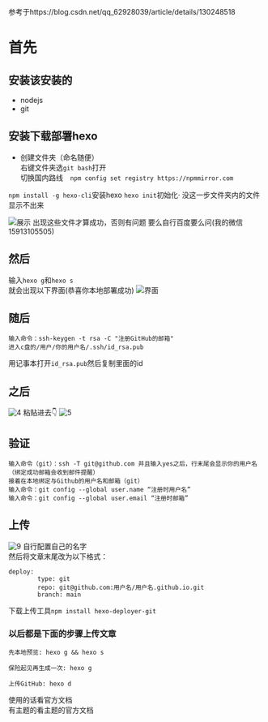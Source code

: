 

参考于https://blog.csdn.net/qq_62928039/article/details/130248518

# 首先

安装该安装的 
-

+ nodejs  
+ git

## 安装下载部署hexo  

- 创建文件夹（命名随便）  
  右键文件夹选`git bash`打开    
  切换国内路线`  npm config set registry https://npmmirror.com`  

`npm install -g hexo-cli`安装hexo
`hexo init`初始化· 没这一步文件夹内的文件显示不出来  

![展示](https://img.picui.cn/free/2024/06/21/667560465c8ce.bmp)
出现这些文件才算成功，否则有问题
要么自行百度要么问(我的微信15913105505)  

然后
-
输入`hexo g`和`hexo s`  
就会出现以下界面(恭喜你本地部署成功)
![界面](https://img.picui.cn/free/2024/06/21/667567982b689.png) 

随后
-

```
输入命令：ssh-keygen -t rsa -C "注册GitHub的邮箱"
进入c盘的/用户/你的用户名/.ssh/id_rsa.pub
```

用记事本打开`id_rsa.pub`然后复制里面的id  

之后
-
![4](https://img.picui.cn/free/2024/06/21/6675681ecbdee.png)
粘贴进去👇
![5](https://img.picui.cn/free/2024/06/21/66756820a06de.png)


## 验证

```
输入命令（git）：ssh -T git@github.com 并且输入yes之后，行末尾会显示你的用户名
（绑定成功邮箱会收到邮件提醒）
接着在本地绑定与Github的用户名和邮箱（git）
输入命令：git config --global user.name “注册时用户名”
输入命令：git config --global user.email “注册时邮箱”
```

## 上传

![9](https://img.picui.cn/free/2024/06/21/667560465c8ce.bmp)
自行配置自己的名字  
然后将文章末尾改为以下格式：

```
deploy:
        type: git
        repo: git@github.com:用户名/用户名.github.io.git
        branch: main
```

下载上传工具`npm install hexo-deployer-git`

### 以后都是下面的步骤上传文章

```
先本地预览: hexo g && hexo s
```

```
保险起见再生成一次: hexo g
```

```
上传GitHub: hexo d
```

使用的话看官方文档  
有主题的看主题的官方文档